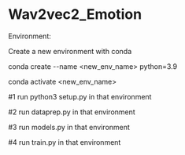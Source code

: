 # Wav2vec2_Emotion
 Environment:
 
 
 Create a new environment with conda
 
 
 conda create --name <new_env_name> python=3.9
 
 
 conda activate <new_env_name>
 
 
#1 run python3 setup.py in that environment


#2 run dataprep.py in that environment


#3 run models.py in that environment

#4 run train.py in that environment


 
